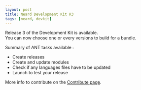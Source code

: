 ```yaml
---
layout: post
title: Neard Development Kit R3
tags: [neard, devkit]
---
```


Release 3 of the Development Kit is available.<br />
You can now choose one or every versions to build for a bundle.

Summary of ANT tasks available :
* Create releases
* Create and update modules
* Check if any languages files have to be updated
* Launch to test your release

More info to contribute on the [Contribute page](/doc/contribute).